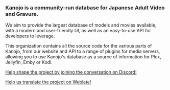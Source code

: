 ### **Kanojo** is a community-run database for Japanese Adult Video and Gravure.

We aim to provide the largest database of models and movies available, with a modern and user-friendly UI, as well as an easy-to-use API for developers to leverage.

This organization contains all the source code for the various parts of Kanojo, from our website and API to a range of plugins for media servers, allowing you to use Kanojo's database as a source of information for Plex, Jellyfin, Emby or Kodi.

[Help shape the project by joining the conversation on Discord!](https://discord.gg/chg5KzTHHp)

[Help us translate the project on Weblate!](https://hosted.weblate.org/projects/kanojo/)
